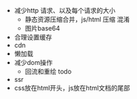 - 减少http 请求、以及每个请求的大小
    - 静态资源压缩合并，js/html 压缩 混淆
    - 图片base64
- 合理设置缓存
- cdn
- 懒加载
- 减少dom操作
    - 回流和重绘 todo
- ssr
- css放在html开头，js放在html文档的尾部
